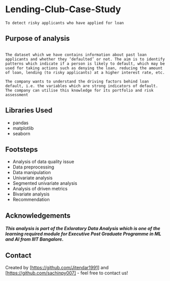 # Lending-Club-Case-Study
```
To detect risky applicants who have applied for loan
```

## Purpose of analysis
``` This analysis is for lending companies. It will be helpful to catch risky/default applicants which are major reason of financial loss. These borrowers refuse to pay or runs away with the money owed.

The dataset which we have contains information about past loan applicants and whether they ‘defaulted’ or not. The aim is to identify patterns which indicate if a person is likely to default, which may be used for taking actions such as denying the loan, reducing the amount of loan, lending (to risky applicants) at a higher interest rate, etc.

The company wants to understand the driving factors behind loan default, i.e. the variables which are strong indicators of default.  The company can utilise this knowledge for its portfolio and risk assessment

```

## Libraries Used
- pandas
- matplotlib
- seaborn

## Footsteps
- Analysis of data quality issue
- Data preprocessing
- Data manipulation
- Univariate analysis
- Segmented univariate analysis
- Analysis of driven metrics
- Bivariate analysis
- Recommendation

## Acknowledgements
##### This analysis is part of the Exloratory Data Analysis which is one of the learning required module for Executive Post Graduate Programme in ML and AI from IIIT Bangalore.

## Contact
Created by [https://github.com/Jitendar1991] and [https://github.com/sachinpy007] - feel free to contact us!


